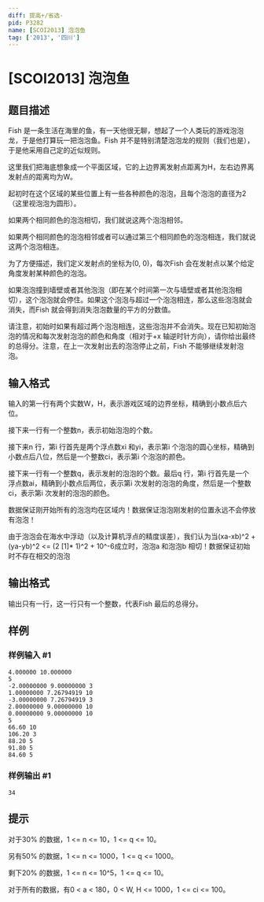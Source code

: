 ```yaml
---
diff: 提高+/省选-
pid: P3282
name: [SCOI2013] 泡泡鱼
tag: ['2013', '四川']
---
```

# [SCOI2013] 泡泡鱼
## 题目描述

Fish 是一条生活在海里的鱼，有一天他很无聊，想起了一个人类玩的游戏泡泡龙，于是他打算玩一把泡泡鱼。Fish 并不是特别清楚泡泡龙的规则（我们也是），于是他采用自己定的近似规则。

这里我们把海底想象成一个平面区域，它的上边界离发射点距离为H，左右边界离发射点的距离均为W。

起初时在这个区域的某些位置上有一些各种颜色的泡泡，且每个泡泡的直径为2（这里视泡泡为圆形）。

如果两个相同颜色的泡泡相切，我们就说这两个泡泡相邻。

如果两个相同颜色的泡泡相邻或者可以通过第三个相同颜色的泡泡相连，我们就说这两个泡泡相连。

为了方便描述，我们定义发射点的坐标为(0, 0)，每次Fish 会在发射点以某个给定角度发射某种颜色的泡泡。

如果泡泡撞到墙壁或者其他泡泡（即在某个时间第一次与墙壁或者其他泡泡相切），这个泡泡就会停住。如果这个泡泡与超过一个泡泡相连，那么这些泡泡就会消失，而Fish 就会得到消失泡泡数量的平方的分数值。

请注意，初始时如果有超过两个泡泡相连，这些泡泡并不会消失。现在已知初始泡泡的情况和每次发射泡泡的颜色和角度（相对于+x 轴逆时针方向），请你给出最终的总得分。注意，在上一次发射出去的泡泡停止之前，Fish 不能够继续发射泡泡。

## 输入格式

输入的第一行有两个实数W，H，表示游戏区域的边界坐标，精确到小数点后六位。

接下来一行有一个整数n，表示初始泡泡的个数。

接下来n 行，第i 行首先是两个浮点数xi 和yi，表示第i 个泡泡的圆心坐标，精确到小数点后八位，然后是一个整数ci，表示第i 个泡泡的颜色。

接下来一行有一个整数q，表示发射的泡泡的个数。最后q 行，第i 行首先是一个浮点数ai，精确到小数点后两位，表示第i 次发射的泡泡的角度，然后是一个整数ci，表示第i 次发射的泡泡的颜色。

数据保证刚开始所有的泡泡均在区域内！数据保证泡泡刚发射的位置永远不会停放有泡泡！

由于泡泡会在海水中浮动（以及计算机浮点的精度误差），我们认为当(xa-xb)^2 + (ya-yb)^2  <= (2 [1]\* 1)^2 + 10^-6成立时，泡泡a 和泡泡b 相切！数据保证初始时不存在相交的泡泡

## 输出格式

输出只有一行，这一行只有一个整数，代表Fish 最后的总得分。

## 样例

### 样例输入 #1
```
4.000000 10.000000
5
-2.00000000 9.00000000 3
1.00000000 7.26794919 10
-3.00000000 7.26794919 3
2.00000000 9.00000000 10
0.00000000 9.00000000 10
5
66.60 10
106.20 3
88.20 5
91.80 5
84.60 5
```
### 样例输出 #1
```
34
```
## 提示

对于30% 的数据，1 <= n <= 10，1 <= q <= 10。

另有50% 的数据，1 <= n <= 1000，1 <= q <= 1000。

剩下20% 的数据，1 <= n <= 10^5，1 <= q <= 10。

对于所有的数据，有0 < a < 180，0 < W, H <= 1000，1 <= ci <= 100。


